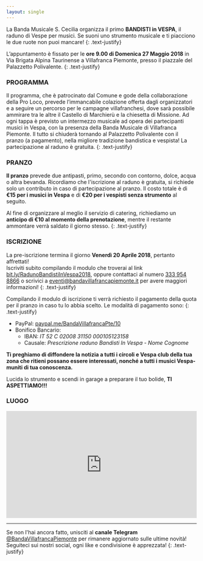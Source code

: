 ```yaml
---
layout: single
---
```

La Banda Musicale S. Cecilia organizza il primo **BANDISTI in VESPA**, il raduno di Vespe per musici. Se suoni uno strumento musicale e ti piacciono le due ruote non puoi mancare! 
{: .text-justify}
 
L’appuntamento è fissato per le **ore 9.00 di Domenica 27 Maggio 2018** in Via Brigata Alpina Taurinense a Villafranca Piemonte, presso il piazzale del Palazzetto Polivalente.
{: .text-justify}

### PROGRAMMA
 
Il programma, che è patrocinato dal Comune e gode della collaborazione della Pro Loco, prevede l’immancabile colazione offerta dagli organizzatori e a seguire un percorso per le campagne villafranchesi, dove sarà possibile ammirare tra le altre il Castello di Marchierù e la chiesetta di Missione. Ad ogni tappa è previsto un intermezzo musicale ad opera dei partecipanti musici in Vespa, con la presenza della Banda Musicale di Villafranca Piemonte. Il tutto si chiuderà tornando al Palazzetto Polivalente con il pranzo (a pagamento), nella migliore tradizione bandistica e vespista!
La partecipazione al raduno è gratuita.
{: .text-justify}

### PRANZO
 
**Il pranzo** prevede due antipasti, primo, secondo con contorno, dolce, acqua o altra bevanda. Ricordiamo che l'iscrizione al raduno è gratuita, si richiede solo un contributo in caso di partecipazione al pranzo. Il costo totale è di **€15 per i musici in Vespa** e di **€20 per i vespisti senza strumento** al seguito. 

Al fine di organizzare al meglio il servizio di catering, richiediamo un **anticipo di €10 al momento della prenotazione**, mentre il restante ammontare verrà saldato il giorno stesso.
{: .text-justify}

### ISCRIZIONE

La pre-iscrizione termina il giorno **Venerdì 20 Aprile 2018**, pertanto affrettati!  
Iscriviti subito compilando il modulo che troverai al link [bit.ly/RadunoBandistiInVespa2018](http://bit.ly/RadunoBandistiInVespa2018), oppure contattaci al numero [333 954 8866](tel:+393339548866) o scrivici a [eventi@bandavillafrancapiemonte.it](mailto:eventi@bandavillafrancapiemonte.it) per avere maggiori informazioni!
{: .text-justify}

Compilando il modulo di iscrizione ti verrà richiesto il pagamento della quota per il pranzo in caso tu lo abbia scelto. Le modalità di pagamento sono:
{: .text-justify}

- PayPal:  [paypal.me/BandaVillafrancaPte/10](http://paypal.me/BandaVillafrancaPte/10)
- Bonifico Bancario: 
    - IBAN: *IT 52 C 02008 31150 000105123158* 
    - Causale:  *Prescrizione raduno Bandisti In Vespa - Nome Cognome*
    
 
**Ti preghiamo di diffondere la notizia a tutti i circoli e Vespa club della tua zona che ritieni possano essere interessati, nonché a tutti i musici Vespa-muniti di tua conoscenza.**
 
Lucida lo strumento e scendi in garage a preparare il tuo bolide, **TI ASPETTIAMO!!!**


### LUOGO

<style>
.map-responsive{
    overflow:hidden;
    padding-bottom:56.25%;
    position:relative;
    height:0;
}
.map-responsive iframe{
    left:0;
    top:0;
    height:100%;
    width:100%;
    position:absolute;
}

</style>

<div class="map-responsive">
<iframe src="https://www.google.com/maps/embed?pb=!1m18!1m12!1m3!1d2831.8850001504125!2d7.4935006154538!3d44.78314978664775!2m3!1f0!2f0!3f0!3m2!1i1024!2i768!4f13.1!3m3!1m2!1s0x0%3A0xee5fd81673680da7!2sPalazzetto+polivalente!5e0!3m2!1sen!2sde!4v1518989360533" width="600" height="450" frameborder="0" style="border:0" allowfullscreen></iframe>
</div>

---

Se non l'hai ancora fatto, unisciti al **canale Telegram** [@BandaVillafrancaPiemonte](https://t.me/BandaVillafrancaPiemonte) per rimanere aggiornato sulle ultime novità! Seguiteci sui nostri social, ogni like e condivisione è apprezzata!
{: .text-justify}
